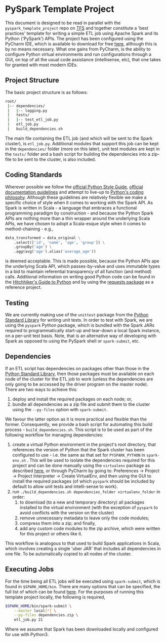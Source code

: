 # PySpark Template Project
This document is designed to be read in parallel with the `pyspark_template_project` repo on [TFS] and together constitute a 'best practices' template for writing a simple ETL job using Apache Spark and its Python ('PySpark') APIs. The project has been configured using the PyCharm IDE, which is available to download for free [here][pycharm], although this is by no means necessary. What one gains from PyCharm, is the ability to configure Python virtual environments and run configurations through a GUI, on top of all the usual code assistance (intellisense, etc), that one takes for granted with most modern IDEs.

## Project Structure
The basic project structure is as follows:

```bash
root/
 |-- dependencies/
 |   |-- logging.py
 |   tests/
 |   |-- test_etl_job.py
 |   etl_job.py
 |   build_dependencies.sh
```

The main file containing the ETL job (and which will be sent to the Spark cluster), is `etl_job.py`. Additional modules that support this job can be kept in the `dependencies/` folder (more on this later), unit test modules are kept in the `tests/` folder and a bash script for building the dependencies into a zip-file to be sent to the cluster, is also included.

## Coding Standards
Wherever possible we follow the [official Python Style Guide][PEP8], [official documentation guidelines][PEP257] and attempt to live-up to [Python's coding philosphy][PEP20]. Although these guidelines are relatively flexible we make a specific choice of style when it comes to working with the Spark API. As Spark is written in Scala - a language that embraces a functional programming paradigm by construction - and because the Python Spark APIs are nothing more than a thin wrapper around the underlying Scala APIs, we have chosen to adopt a Scala-esque style when it comes to method-chaining - e.g.,

```python
data_transformed = data_original \
    .select(['id', 'name', 'age', 'group']) \
    .groupBy('age') \
    .agg(avg('age').alias('average_age'))
```

is deemed acceptable. This is made possible, because the Python APIs ape the underlying Scala API, which passes-by-value and uses immutable types in a bid to maintain referential transparency of all function (and method) calls. Additional information on writing good Python code can be found in the [Hitchhiker's Guide to Python][hhg2py_code] and by using the [requests package][requests] as a reference project.

## Testing
We are currently making use of the `unittest` package from the [Python Standard Library][pystdlib] for writing unit tests. In order to test with Spark, we are using the `pyspark` Python package, which is bundled with the Spark JARs required to programmatically start-up and tear-down a local Spark instance, on a per-unit test basis. Note, that is an alternative way of developing with Spark as opposed to using the PySpark shell or `spark-submit`, etc.   

## Dependencies
If an ETL script has dependencies on packages other than those in the [Python Standard Library][pystdlib], then those packages must be available on each node of the cluster for the ETL job to work (unless the dependencies are only going to be accessed by the driver program on the master node). There are two ways to achieve this:

1. deploy and install the required packages on each node; or,
2. bundle all dependencies as a zip file and submit them to the cluster using the `--py-files` option with `spark-submit`.

We favour the latter option as it is more practical and flexible than the former. Consequently, we provide a bash script for automating this build process - `build_dependencies.sh`. This script is to be used as part of the following workflow for managing dependencies:

1. create a virtual Python environment in the project's root directory, that references the version of Python that the Spark cluster has been configured to use  - i.e. the same as that set for `PYSPARK_PYTHON` in `spark-env.sh` . This will be used to isolate the dependencies required for this project and can be done manually using the `virtualenv` package as described [here][hhg2py_venv], or through PyCharm by going to: Preferences -> Project -> Project Interpreter -> Create VirtualEnv, and then using the GUI to install the required packages (of which `pyspark` should be included by default to allow unit tests and intelli-sense to work).
2. run `./build_dependencies.sh dependencies_folder virtualenv_folder` in order: 
    1. to download (to a new and temporary directory) all packages installed to the virtual environment (with the exception of `pyspark` to avoid conflicts with the version on the cluster)
    2. remove unnecessary metadata to leave only the code modules;
    3. compress them into a zip; and finally, 
    4. add any custom code modules to the zip archive, which were written for this project or others like it. 

This workflow is analogous to that used to build Spark applications in Scala, which involves creating a single 'uber JAR' that includes all dependencies in one file. To be automatically copied to all nodes of the cluster.  

## Executing Jobs
For the time being all ETL jobs will be executed using `spark-submit`, which is found in `$SPARK_HOME/bin`. There are many options that can be specified, the full list of which can be found [here][spark-submit]. For the purposes of running this template project locally, the following is required,

```bash
$SPARK_HOME/bin/spark-submit \
    --master local[*] \
    --py-files dependencies.zip \
    etl_job.py 21
```

Where we assume that Spark has been downloaded locally and configured for use with Python3.


<!-- REFERENCES -->
[TFS]: https://tfs.perfectchannel.com/tfs/PerfectChannel/Perfect%20Analytics/_git/Science.PySparkTemplateProject
[pycharm]: https://www.jetbrains.com/pycharm/
[PEP8]: http://pep8.org
[PEP20]: https://www.python.org/dev/peps/pep-0020/   
[PEP257]: https://www.python.org/dev/peps/pep-0257/
[pystdlib]: https://docs.python.org/3.6/py-modindex.html
[hhg2py_code]: http://docs.python-guide.org/en/latest/#writing-great-python-code
[hhg2py_venv]: http://docs.python-guide.org/en/latest/dev/virtualenvs/
[requests]: https://github.com/requests/requests
[spark-submit]: http://spark.apache.org/docs/latest/submitting-applications.html